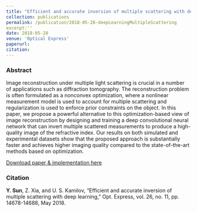 ```yaml
---
title: "Efficient and accurate inversion of multiple scattering with deep learning"
collection: publications
permalink: /publication/2018-05-28-deepLearningMultipleScattering
excerpt:''
date: 2018-05-28
venue: 'Optical Express'
paperurl:
citation:
---
```

### Abstract
Image reconstruction under multiple light scattering is crucial in a number of applications such as diffraction tomography. The reconstruction problem is often formulated as a nonconvex optimization, where a nonlinear measurement model is used to account for multiple scattering and regularization is used to enforce prior constraints on the object. In this paper, we propose a powerful alternative to this optimization-based view of image reconstruction by designing and training a deep convolutional neural network that can invert multiple scattered measurements to produce a high-quality image of the refractive index. Our results on both simulated and experimental datasets show that the proposed approach is substantially faster and achieves higher imaging quality compared to the state-of-the-art methods based on optimization.

[Download paper & implementation here](https://github.com/sunyumark/ScaDec-deep-learning-diffractive-tomography)

### Citation

__Y. Sun__, Z. Xia, and U. S. Kamilov, “Efficient and accurate inversion of multiple scattering with deep learning,” Opt. Express, vol. 26, no. 11, pp. 14678-14688, May 2018.

